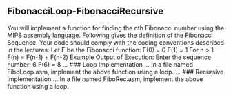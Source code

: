 ## FibonacciLoop-FibonacciRecursive
 
You will implement a function for finding the nth Fibonacci number using the MIPS assembly language. 
Following gives the definition of the Fibonacci Sequence. Your code should comply with the coding 
conventions described in the lectures.
Let F be the Fibonacci function:
F(0) = 0
F(1) = 1
For n > 1 F(n) = F(n-1) + F(n-2)
Example Output of Execution:
Enter the sequence number: 6
F(6) = 8
... ### Loop Implementation
... In a file named FiboLoop.asm, implement the above function using a loop. 
... ### Recursive Implementation
... In a file named FiboRec.asm, implement the above function using a loop. 
